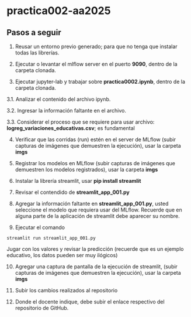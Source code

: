 # practica002-aa2025

## Pasos a seguir

1. Reusar un entorno previo generado; para que no tenga que instalar todas las librerías.

2. Ejecutar o levantar el mlflow server en el puerto **9090**, dentro de la carpeta clonada.

3. Ejecutar jupyter-lab y trabajar sobre **practica0002.ipynb**, dentro de la carpeta clonada.

  3.1. Analizar el contenido del archivo ipynb.

  3.2. Ingresar la información faltante en el archivo.

  3.3. Considerar el proceso que se requiere para usar archivo: **logreg_variaciones_educativas.csv**; es fundamental

4. Verificar que las corridas (run) estén en el server de MLflow (subir capturas de imágenes que demuestren la ejecución), usar la carpeta **imgs**

5. Registrar los modelos en MLflow (subir capturas de imágenes que demuestren los modelos registrados), usar la carpeta **imgs**

6. Instalar la librería streamlit, usar **pip install streamlit**

7. Revisar el contendido de **streamlit_app_001.py**

8. Agregar la información faltante en **streamlit_app_001.py**, usted seleccione el modelo que requiera usar del MLflow. Recuerde que en alguna parte de la aplicación de streamlit debe aparecer su nombre.

9. Ejecutar el comando
```
streamlit run streamlit_app_001.py
```
Jugar con los valores y revisar la predicción (recuerde que es un ejemplo educativo, los datos pueden ser muy ilógicos)

10. Agregar una captura de pantalla de la ejecución de streamlit, (subir capturas de imágenes que demuestren la ejecución), usar la carpeta **imgs**

11. Subir los cambios realizados al repositorio

12. Donde el docente indique, debe subir el enlace respectivo del repositorio de GitHub.

